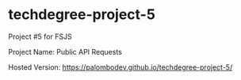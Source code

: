 # techdegree-project-5
Project #5 for FSJS

Project Name: Public API Requests

Hosted Version: https://palombodev.github.io/techdegree-project-5/
